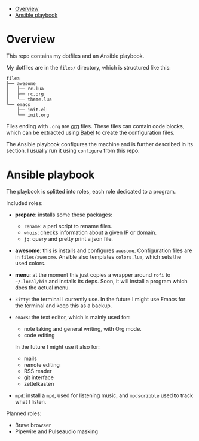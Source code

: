 - [Overview](#orgbde7654)
- [Ansible playbook](#org18031b6)



<a id="orgbde7654"></a>

# Overview

This repo contains my dotfiles and an Ansible playbook.

My dotfiles are in the `files/` directory, which is structured like this:

```
files
├── awesome
│   ├── rc.lua
│   ├── rc.org
│   └── theme.lua
└── emacs
    ├── init.el
    └── init.org
```

Files ending with `.org` are [org](https://orgmode.org) files. These files can contain code blocks, which can be extracted using [Babel](https://orgmode.org/worg/org-contrib/babel/) to create the configuration files.

The Ansible playbook configures the machine and is further described in its section. I usually run it using `configure` from this repo.


<a id="org18031b6"></a>

# Ansible playbook

The playbook is splitted into roles, each role dedicated to a program.

Included roles:

-   **prepare**: installs some these packages:
    -   `rename`: a perl script to rename files.
    -   `whois`: checks information about a given IP or domain.
    -   `jq`: query and pretty print a json file.
-   **awesome**: this is installs and configures `awesome`. Configuration files are in `files/awesome`. Ansible also templates `colors.lua`, which sets the used colors.
-   **menu**: at the moment this just copies a wrapper around `rofi` to `~/.local/bin` and installs its deps. Soon, it will install a program which does the actual menu.
-   `kitty`: the terminal I currently use. In the future I might use Emacs for the terminal and keep this as a backup.
-   `emacs`: the text editor, which is mainly used for:
    
    -   note taking and general writing, with Org mode.
    -   code editing
    
    In the future I might use it also for:
    
    -   mails
    -   remote editing
    -   RSS reader
    -   git interface
    -   zettelkasten
-   `mpd`: install a `mpd`, used for listening music, and `mpdscribble` used to track what I listen.

Planned roles:

-   Brave browser
-   Pipewire and Pulseaudio masking